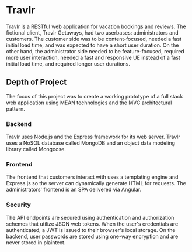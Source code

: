 # Travlr

Travlr is a RESTful web application for vacation bookings and reviews. The fictional client, Travlr Getaways, had two userbases: administrators and customers. The customer side was to be content-focused, needed a fast initial load time, and was expected to have a short user duration. On the other hand, the administrator side needed to be feature-focused, required more user interaction, needed a fast and responsive UE instead of a fast initial load time, and required longer user durations.

## Depth of Project

The focus of this project was to create a working prototype of a full stack web application using MEAN technologies and the MVC architectural pattern.

### Backend

Travlr uses Node.js and the Express framework for its web server. Travlr uses a NoSQL database called MongoDB and an object data modeling library called Mongoose.

### Frontend

The frontend that customers interact with uses a templating engine and Express.js so the server can dynamically generate HTML for requests. The administrators' frontend is an SPA delivered via Angular.

### Security

The API endpoints are secured using authentication and authorization schemes that utilize JSON web tokens. When the user's credentials are authenticated, a JWT is issued to their browser's local storage. On the backend, user passwords are stored using one-way encryption and are never stored in plaintext.
